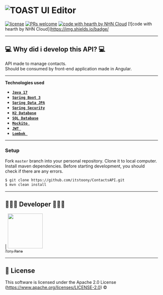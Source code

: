 # ![TOAST UI Editor](https://appmaster.io/api/_files/PqV7MuNwv89GrZvBd4LNNK/download/)

[![license](https://img.shields.io/github/license/nhn/tui.editor.svg)](https://github.com/nhn/tui.editor/blob/master/LICENSE) [![PRs welcome](https://img.shields.io/badge/PRs-welcome-ff69b4.svg)](https://github.com/nhn/tui.editor/issues?q=is%3Aissue+is%3Aopen+label%3A%22help+wanted%22) [![code with hearth by NHN Cloud](https://img.shields.io/badge/Made%20by%3A-Tony%20Rene-green)](https://github.com/itstoony) [![code with hearth by NHN Cloud](https://img.shields.io/badge/

<hr>

## 💻 Why did i develop this API? 💻

API made to manage contacts. <br>
Should be consumed by front-end application made in Angular.

<hr>

**Technologies used**

* [**`Java 17`**](https://www.oracle.com/java/technologies/javase/jdk17-archive-downloads.html)
* [**`Spring Boot 3`**](https://spring.io/projects/spring-boot)
* [**`Spring Data JPA`**](https://docs.oracle.com/javaee/7/api/javax/persistence/package-summary.html)
* [**`Spring Security`**](https://docs.spring.io/spring-security/reference/index.html)
* [**`H2 Database`**](https://www.h2database.com/html/main.html)
* [**`SQL Database`**](https://dev.mysql.com/doc/)
* [**`Mockito `**](https://site.mockito.org/)
* [**`JWT `**](https://jwt.io/)
* [**`Lombok `**](https://projectlombok.org/)

<hr>

### Setup

Fork `master` branch into your personal repository. Clone it to local computer. Install maven dependencies. Before starting development, you should check if there are any errors.

```sh
$ git clone https://github.com/itstoony/ContactsAPI.git
$ mvn clean install
```
<hr>

## 👨🏻‍💻 Developer 👨🏻‍💻

| [<img src="https://avatars.githubusercontent.com/u/102700833?v=4" width=115><br><sub>Tony Rene</sub>](https://github.com/itstoony)

<hr>


## 📜 License

This software is licensed under the Apache 2.0 License (https://www.apache.org/licenses/LICENSE-2.0) © 
